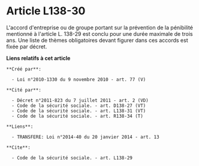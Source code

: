# Article L138-30

L'accord d'entreprise ou de groupe portant sur la prévention de la pénibilité mentionné à l'article L. 138-29 est conclu pour
une durée maximale de trois ans. Une liste de thèmes obligatoires devant figurer dans ces accords est fixée par décret.

**Liens relatifs à cet article**

	**Créé par**:

	  - Loi n°2010-1330 du 9 novembre 2010 - art. 77 (V)

	**Cité par**:

	  - Décret n°2011-823 du 7 juillet 2011 - art. 2 (VD)
	  - Code de la sécurité sociale. - art. D138-27 (VT)
	  - Code de la sécurité sociale. - art. L138-31 (VT)
	  - Code de la sécurité sociale. - art. R138-34 (T)

	**Liens**:

	  - TRANSFERE: Loi n°2014-40 du 20 janvier 2014 - art. 13

	**Cite**:

	  - Code de la sécurité sociale. - art. L138-29
